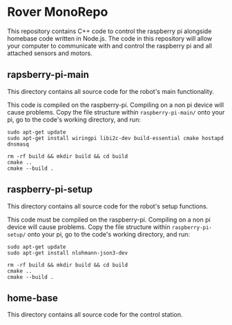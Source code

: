# Rover MonoRepo

This repository contains C++ code to control the raspberry pi alongside homebase code written in Node.js. The code in this repository will allow your computer to communicate with and control the raspberry pi and all attached sensors and motors. 

## rapsberry-pi-main

This directory contains all source code for the robot's main functionality.

This code is compiled on the raspberry-pi. Compiling on a non pi device will cause problems. Copy the file structure within `raspberry-pi-main/` onto your pi, go to the code's working directory, and run:

```
sudo apt-get update
sudo apt-get install wiringpi libi2c-dev build-essential cmake hostapd dnsmasq
```

```
rm -rf build && mkdir build && cd build
cmake ..
cmake --build .
```

## raspberry-pi-setup

This directory contains all source code for the robot's setup functions. 

This code must be compiled on the raspberry-pi. Compiling on a non pi device will cause problems. Copy the file structure within `raspberry-pi-setup/` onto your pi, go to the code's working directory, and run:

```
sudo apt-get update
sudo apt-get install nlohmann-json3-dev
```

```
rm -rf build && mkdir build && cd build
cmake ..
cmake --build .
```

## home-base

This directory contains all source code for the control station. 